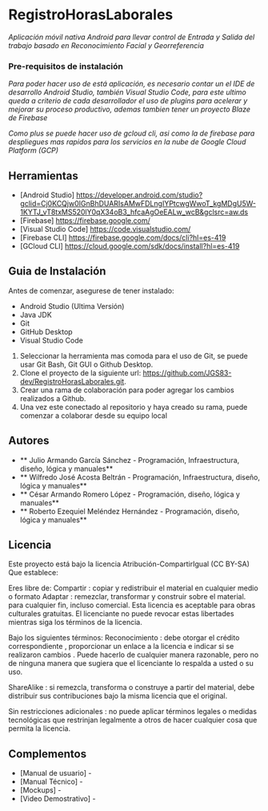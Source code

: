 # RegistroHorasLaborales
 _Aplicación móvil nativa Android para llevar control de Entrada y Salida del trabajo basado en Reconocimiento Facial y Georreferencia_

### Pre-requisitos de instalación

_Para poder hacer uso de está aplicación, es necesario contar un el IDE de desarrollo Android Studio, también Visual Studio Code, para este ultimo queda a criterio de cada desarrollador el uso de plugins para acelerar y mejorar su proceso productivo, ademas tambien tener un proyecto Blaze de Firebase_

_Como plus se puede hacer uso de gcloud cli, asi como la de firebase para despliegues mas rapidos para los servicios en la nube de Google Cloud Platform (GCP)_

## Herramientas

* [Android Studio] https://developer.android.com/studio?gclid=Cj0KCQjw0IGnBhDUARIsAMwFDLngIYPtcwgWwoT_kgMDgU5W-1KYTJ_vT8txMS520lY0qX34oB3_hfcaAgOeEALw_wcB&gclsrc=aw.ds
* [Firebase] https://firebase.google.com/
* [Visual Studio Code] https://code.visualstudio.com/
* [Firebase CLI] https://firebase.google.com/docs/cli?hl=es-419
* [GCloud CLI] https://cloud.google.com/sdk/docs/install?hl=es-419

## Guia de Instalación

Antes de comenzar, asegurese de tener instalado:

* Android Studio (Ultima Versión)
* Java JDK
* Git
* GitHub Desktop
* Visual Studio Code

1. Seleccionar la herramienta mas comoda para el uso de Git, se puede usar Git Bash, Git GUI o Github Desktop.
2. Clone el proyecto de la siguiente url: https://github.com/JGS83-dev/RegistroHorasLaborales.git.
3. Crear una rama de colaboración para poder agregar los cambios realizados a Github.
4. Una vez este conectado al repositorio y haya creado su rama, puede comenzar a colaborar desde su equipo local


## Autores

* ** Julio Armando García Sánchez           - Programación, Infraestructura, diseño, lógica y manuales**
* ** Wilfredo José Acosta Beltrán           - Programación, Infraestructura, diseño, lógica y manuales**
* ** César Armando Romero López             - Programación, diseño, lógica y manuales**
* ** Roberto Ezequiel Meléndez Hernández    - Programación, diseño, lógica y manuales**

## Licencia

Este proyecto está bajo la licencia Atribución-CompartirIgual (CC BY-SA)
Que establece:

Eres libre de:
Compartir : copiar y redistribuir el material en cualquier medio o formato
Adaptar : remezclar, transformar y construir sobre el material. para cualquier fin, incluso comercial.
Esta licencia es aceptable para obras culturales gratuitas.
El licenciante no puede revocar estas libertades mientras siga los términos de la licencia.

Bajo los siguientes términos:
Reconocimiento : debe otorgar el crédito correspondiente , proporcionar un enlace a la licencia e indicar si se realizaron cambios . Puede hacerlo de cualquier manera razonable, pero no de ninguna manera que sugiera que el licenciante lo respalda a usted o su uso.

ShareAlike : si remezcla, transforma o construye a partir del material, debe distribuir sus contribuciones bajo la misma licencia que el original.

Sin restricciones adicionales : no puede aplicar términos legales o medidas tecnológicas que restrinjan legalmente a otros de hacer cualquier cosa que permita la licencia.

## Complementos

* [Manual de usuario] - 
* [Manual Técnico] - 
* [Mockups] - 
* [Video Demostrativo] - 
